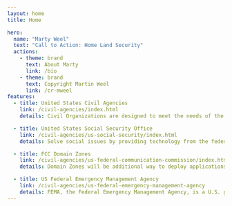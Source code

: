 ```yaml
---
layout: home
title: Home

hero:
  name: "Marty Weel"
  text: "Call to Action: Home Land Security"
  actions:
    - theme: brand
      text: About Marty
      link: /bio
    - theme: brand
      text: Copyright Martin Weel
      link: /cr-mweel
features:
  - title: United States Civil Agencies
    link: /civil-agencies/index.html
    details: Civil Organizations are designed to meet the needs of the citizens by providing management, grants, education, licensing and technology based on their government mission

  - title: United States Social Security Office
    link: /civil-agencies/us-social-security/index.html
    details: Solve social issues by providing technology from the federal level, along with grants to local levels to manage social issues including Homelessness.

  - title: FCC Domain Zones
    link: /civil-agencies/us-federal-communication-commission/index.html
    details: Domain Zones will be additional way to deploy applications to citizens and governments, based not on an application store, but based on the location in which you reside to launch the applications.

  - title: US Federal Emergency Management Agency
    link: /civil-agencies/us-federal-emergency-management-agency
    details: FEMA, the Federal Emergency Management Agency, is a U.S. government agency under the Department of Homeland Security (DHS). It is responsible for coordinating all emergency management efforts, including disaster response, support for firefighters, and lifeguard services.
---
```

